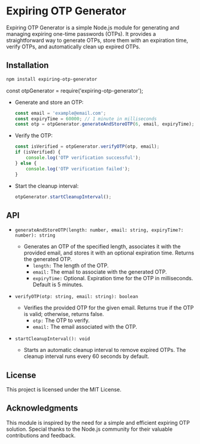 # Expiring OTP Generator

Expiring OTP Generator is a simple Node.js module for generating and managing expiring one-time passwords (OTPs). It provides a straightforward way to generate OTPs, store them with an expiration time, verify OTPs, and automatically clean up expired OTPs.

## Installation

```bash
npm install expiring-otp-generator
```
const otpGenerator = require('expiring-otp-generator');

* Generate and store an OTP:
    ```javascript
    const email = 'example@email.com';
    const expiryTime = 60000; // 1 minute in milliseconds
    const otp = otpGenerator.generateAndStoreOTP(6, email, expiryTime);
    ```

* Verify the OTP:
    ```javascript
    const isVerified = otpGenerator.verifyOTP(otp, email);
    if (isVerified) {
        console.log('OTP verification successful');
    } else {
        console.log('OTP verification failed');
    }
    ```

* Start the cleanup interval:
    ```javascript
    otpGenerator.startCleanupInterval();
    ```

## API

* `generateAndStoreOTP(length: number, email: string, expiryTime?: number): string`
    - Generates an OTP of the specified length, associates it with the provided email, and stores it with an optional expiration time. Returns the generated OTP.
        - `length:` The length of the OTP.
        - `email:` The email to associate with the generated OTP.
        - `expiryTime:` Optional. Expiration time for the OTP in milliseconds. Default is 5 minutes.

* `verifyOTP(otp: string, email: string): boolean`
    - Verifies the provided OTP for the given email. Returns true if the OTP is valid; otherwise, returns false.
        - `otp:` The OTP to verify.
        - `email:` The email associated with the OTP.

* `startCleanupInterval(): void`
    - Starts an automatic cleanup interval to remove expired OTPs. The cleanup interval runs every 60 seconds by default.

## License

This project is licensed under the MIT License.

## Acknowledgments

This module is inspired by the need for a simple and efficient expiring OTP solution. Special thanks to the Node.js community for their valuable contributions and feedback.

